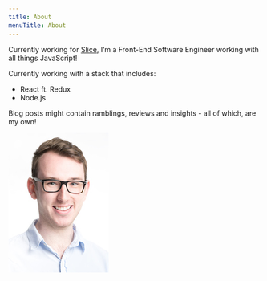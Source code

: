 ```yaml
---
title: About
menuTitle: About
---
```


Currently working for [Slice](https://slicelife.com), I’m a Front-End Software Engineer working with all things JavaScript! 

Currently working with a stack that includes:
- React ft. Redux
- Node.js

Blog posts might contain ramblings, reviews and insights - all of which, are my own!

![Headshot](./headshot.jpg)
